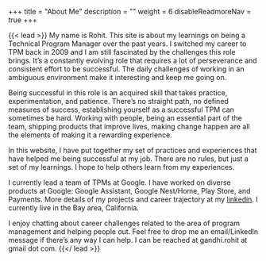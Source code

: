 +++
title = "About Me"
description = ""
weight = 6
disableReadmoreNav = true
+++

{{< lead >}}
My name is Rohit. This site is about my learnings on being a Technical Program Manager over the past years. I switched my career to TPM back in 2009 and I am still fascinated by the challenges this role brings. It’s a constantly evolving role that requires a lot of perseverance and consistent effort to be successful. The daily challenges of working in an ambiguous environment make it interesting and keep me going on.

Being successful in this role is an acquired skill that takes practice, experimentation, and patience. There’s no straight path, no defined measures of success, establishing yourself as a successful TPM can sometimes be hard. Working with people, being an essential part of the team, shipping products that improve lives, making change happen are all the elements of making it a rewarding experience.

In this website, I have put together my set of practices and experiences that have helped me being successful at my job. There are no rules, but just a set of my learnings. I hope to help others learn from my experiences.

I currently lead a team of TPMs at Google. I have worked on diverse products at Google: Google Assistant, Google Nest/Home, Play Store, and Payments. More details of my projects and career trajectory at my [linkedin](https://www.linkedin.com/in/rohit-gandhi-tpm/). I currently live in the Bay area, California.

I enjoy chatting about career challenges related to the area of program management and helping people out. Feel free to drop me an email/LinkedIn message if there’s any way I can help. I can be reached at gandhi.rohit at gmail dot com.
{{</ lead >}}
